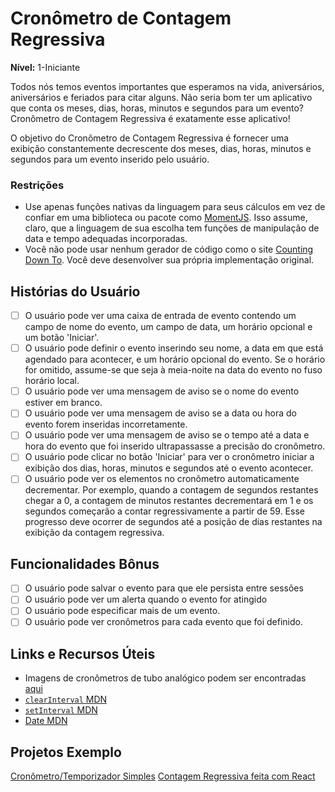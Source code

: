 # Cronômetro de Contagem Regressiva

**Nível:** 1-Iniciante

Todos nós temos eventos importantes que esperamos na vida, aniversários,
aniversários e feriados para citar alguns. Não seria bom ter um aplicativo
que conta os meses, dias, horas, minutos e segundos para um evento?
Cronômetro de Contagem Regressiva é exatamente esse aplicativo!

O objetivo do Cronômetro de Contagem Regressiva é fornecer uma exibição constantemente decrescente
dos meses, dias, horas, minutos e segundos para um evento inserido pelo usuário.

### Restrições

- Use apenas funções nativas da linguagem para seus cálculos em vez de confiar
em uma biblioteca ou pacote como [MomentJS](https://momentjs.com/). Isso assume,
claro, que a linguagem de sua escolha tem funções de manipulação de data e tempo adequadas incorporadas.
- Você não pode usar nenhum gerador de código como o site 
[Counting Down To](https://countingdownto.com/). Você deve desenvolver sua
própria implementação original.

## Histórias do Usuário

- [ ] O usuário pode ver uma caixa de entrada de evento contendo um campo de nome do evento, um
campo de data, um horário opcional e um botão 'Iniciar'.
- [ ] O usuário pode definir o evento inserindo seu nome, a data em que está
agendado para acontecer, e um horário opcional do evento. Se o horário for
omitido, assume-se que seja à meia-noite na data do evento no fuso horário local.
- [ ] O usuário pode ver uma mensagem de aviso se o nome do evento estiver em branco.
- [ ] O usuário pode ver uma mensagem de aviso se a data ou hora do evento forem inseridas
incorretamente.
- [ ] O usuário pode ver uma mensagem de aviso se o tempo até a data e hora do evento
que foi inserido ultrapassasse a precisão do cronômetro.
- [ ] O usuário pode clicar no botão 'Iniciar' para ver o cronômetro iniciar
a exibição dos dias, horas, minutos e segundos até o evento acontecer.
- [ ] O usuário pode ver os elementos no cronômetro automaticamente
decrementar. Por exemplo, quando a contagem de segundos restantes chegar a 0, a contagem de 
minutos restantes decrementará em 1 e os segundos começarão a contar regressivamente a partir de 59. Esse progresso deve ocorrer de segundos até a posição de dias restantes na exibição da contagem regressiva.

## Funcionalidades Bônus

- [ ] O usuário pode salvar o evento para que ele persista entre sessões
- [ ] O usuário pode ver um alerta quando o evento for atingido
- [ ] O usuário pode especificar mais de um evento.
- [ ] O usuário pode ver cronômetros para cada evento que foi definido.

## Links e Recursos Úteis

- Imagens de cronômetros de tubo analógico podem ser encontradas 
[aqui](https://nixieshop.com/)
- [`clearInterval` MDN](https://developer.mozilla.org/en-US/docs/Web/API/WindowOrWorkerGlobalScope/clearInterval)
- [`setInterval` MDN](https://developer.mozilla.org/en-US/docs/Web/API/WindowOrWorkerGlobalScope/setInterval)
- [Date MDN](https://developer.mozilla.org/en-US/docs/Web/JavaScript/Reference/Global_Objects/Date)

## Projetos Exemplo

[Cronômetro/Temporizador Simples](https://codepen.io/karlo-stekovic/pen/OajKVK)
[Contagem Regressiva feita com React](https://www.florin-pop.com/blog/2019/05/countdown-built-with-react/)

